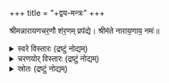 +++
title = "+द्वय-मन्त्रः"
+++

श्रीमन्नारायणचर॒णौ श॑र॒णम् प्रप॑द्ये। श्रीम॑ते नाराय॒णाय॒ नमः॑॥

<details><summary>स्वरे विस्तारः (द्रष्टुं नोद्यम्)</summary>

- शर॒णम् इति॑
  - काठक-स्वराङ्कनेनोज्ज्वलः - अ॑त्र युच्प्रत्ययः॑ स्यात्। "ण्यासश्रन्थो युच्" इ॑ति।
</details>

<details><summary>चरणयोर् विस्तारः (द्रष्टुं नोद्यम्)</summary>

कृष्णस्य चरणौ कुसर्प-फणा-मर्दकौ लीला-नृत्य-परौ।  
त्रिविक्रमस्य वामनस्य चरणः गङ्गोद्भावकः।
</details>


<details><summary>स्रोतः (द्रष्टुं नोद्यम्)</summary>

वैदिक-स्रोतः -

> Source claimed - Kathavalli. But the katha brahmana is not found in full.
>
> Interestingly there is a later upanishad called dvayopanishad. (Later based on absence in a list in muktikopaniShat.) But it does not give the mantra. It only mentions abt the mantra and it's characteristics.

तन्त्रेष्व् अप्य् आम्नातम्।  
अतो वेदबाह्येभ्योऽपि दीयते। 
</details>

